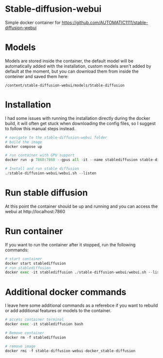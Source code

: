 # Stable-diffusion-webui
Simple docker container for https://github.com/AUTOMATIC1111/stable-diffusion-webui

# Models
Models are stored inside the container, the default model will be automatically added with the installation, custom models aren't added by default at the moment, but you can download them from inside the conteiner and saved them here:

```
/content/stable-diffusion-webui/models/Stable-diffusion
```

# Installation
I had some issues with running the installation directly during the docker build, it will often get stuck when downloading the config files, so I suggest to follow this manual steps instead.
```python
# navigate to the stable-diffusion-webui folder
# build the image
docker compose up

# run container with GPU support
docker run -p 7860:7860 --gpus all -it --name stablediffusion stable-diffusion-webui-docker_stable-diffusion

# Install and run stable diffusion
./stable-diffusion-webui/webui.sh --listen
```
# Run stable diffusion
At this point the container should be up and running and you can access the webui at http://localhost:7860

# Run container
If you want to run the container after it stopped, run the following commands:
```python
# start container
docker start stablediffusion
# run stablediffusion
docker exec -it stablediffusion ./stable-diffusion-webui/webui.sh --listen
```
# Additional docker commands
I leave here some additional commands as a referebce if you want to rebuild or add additional features or models to the container.

```python
# access container terminal
docker exec -it stablediffusion bash

# Remove container
docker rm -f stablediffusion

# remove image
docker rmi -f stable-diffusion-webui-docker_stable-diffusion
```